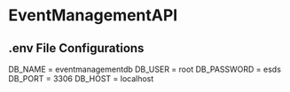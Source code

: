 # EventManagementAPI

## .env File Configurations
DB_NAME = eventmanagementdb
DB_USER = root
DB_PASSWORD = esds
DB_PORT = 3306
DB_HOST = localhost
